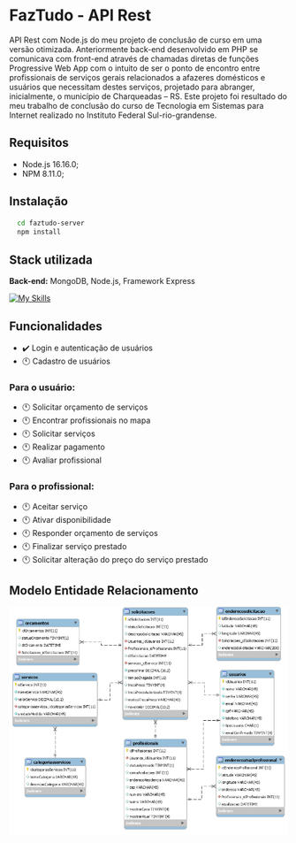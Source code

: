 # FazTudo - API Rest
 API Rest com Node.js do meu projeto de conclusão de curso em uma versão otimizada.
 Anteriormente back-end desenvolvido em PHP se comunicava com front-end através de chamadas diretas de funções 
 Progressive Web App com o intuito de ser o ponto de encontro entre profissionais de serviços gerais relacionados a afazeres domésticos e usuários que necessitam destes serviços, projetado para abranger, inicialmente, o município de Charqueadas – RS.
 Este projeto foi resultado do meu trabalho de conclusão do curso de Tecnologia em Sistemas para Internet realizado no Instituto Federal Sul-rio-grandense.

## Requisitos
- Node.js 16.16.0;
- NPM 8.11.0;

## Instalação

```bash
  cd faztudo-server
  npm install
```
    
## Stack utilizada

**Back-end:** MongoDB, Node.js, Framework Express

[![My Skills](https://skills.thijs.gg/icons?i=mongodb,nodejs,express&theme=light)](https://skills.thijs.gg)


## Funcionalidades
- ✔️ Login e autenticação de usuários
- 🕚 Cadastro de usuários

### Para o usuário:
- 🕚 Solicitar orçamento de serviços
- 🕚 Encontrar profissionais no mapa
- 🕚 Solicitar serviços
- 🕚 Realizar pagamento
- 🕚 Avaliar profissional

### Para o profissional:
- 🕚 Aceitar serviço
- 🕚 Ativar disponibilidade
- 🕚 Responder orçamento de serviços
- 🕚 Finalizar serviço prestado
- 🕚 Solicitar alteração do preço do serviço prestado


## Modelo Entidade Relacionamento
![Modelo ER](/assets/modelo-ER-FazTudo.png)

